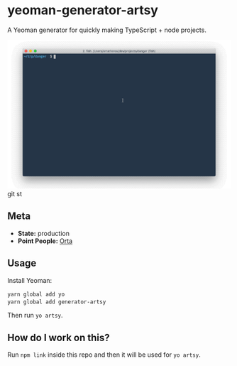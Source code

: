 # yeoman-generator-artsy

A Yeoman generator for quickly making TypeScript + node projects.

<center><img src="screenshots/yo-artsy.gif"></center>git st

## Meta

* __State:__ production
* __Point People:__ [Orta](https://github.com/orta)

## Usage

Install Yeoman:

```sh
yarn global add yo
yarn global add generator-artsy
```

Then run `yo artsy`.

## How do I work on this?

Run `npm link` inside this repo and then it will be used for `yo artsy`.
